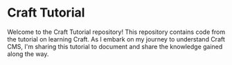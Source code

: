 # Craft Tutorial

Welcome to the Craft Tutorial repository! This repository contains code from the tutorial on learning Craft. As I embark on my journey to understand Craft CMS, I'm sharing this tutorial to document and share the knowledge gained along the way.

